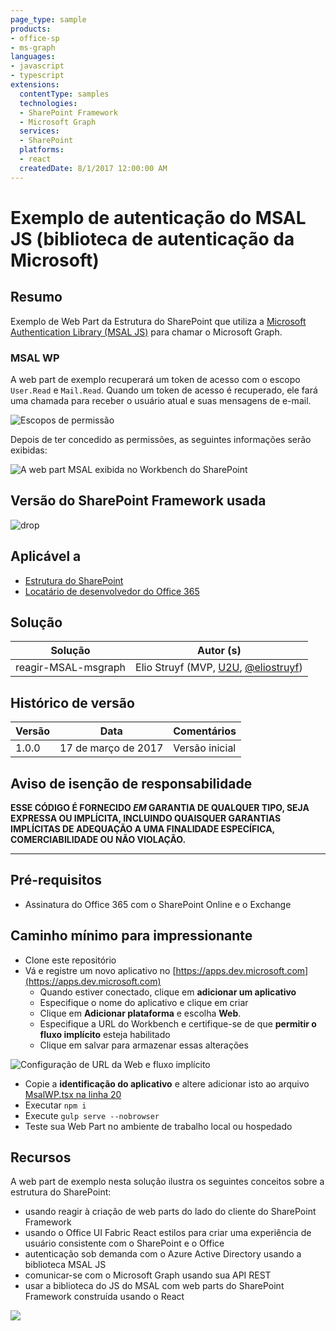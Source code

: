 ```yaml
---
page_type: sample
products:
- office-sp
- ms-graph
languages:
- javascript
- typescript
extensions:
  contentType: samples
  technologies:
  - SharePoint Framework
  - Microsoft Graph
  services:
  - SharePoint
  platforms:
  - react
  createdDate: 8/1/2017 12:00:00 AM
---
```

# Exemplo de autenticação do MSAL JS (biblioteca de autenticação da Microsoft)

## Resumo

Exemplo de Web Part da Estrutura do SharePoint que utiliza a [Microsoft Authentication Library (MSAL JS)](https://github.com/AzureAD/microsoft-authentication-library-for-js) para chamar o Microsoft Graph.

### MSAL WP

A web part de exemplo recuperará um token de acesso com o escopo `User.Read` e `Mail.Read`. Quando um token de acesso é recuperado, ele fará uma chamada para receber o usuário atual e suas mensagens de e-mail.

![Escopos de permissão](./assets/permission-scopes.png)

Depois de ter concedido as permissões, as seguintes informações serão exibidas:

![A web part MSAL exibida no Workbench do SharePoint](./assets/msal-wp-output.png)

## Versão do SharePoint Framework usada 
![drop](https://img.shields.io/badge/drop-GA-green.svg)

## Aplicável a

* [Estrutura do SharePoint](https://learn.microsoft.com/sharepoint/dev/spfx/sharepoint-framework-overview)
* [Locatário de desenvolvedor do Office 365](https://learn.microsoft.com/sharepoint/dev/spfx/set-up-your-developer-tenant)

## Solução

Solução | Autor (s)
--------|---------
reagir-MSAL-msgraph | Elio Struyf (MVP, [U2U](https://www.u2u.be), [@eliostruyf](https://www.twitter.com/eliostruyf))

## Histórico de versão

Versão | Data | Comentários
-------|----|--------
1.0.0 | 17 de março de 2017 | Versão inicial

## Aviso de isenção de responsabilidade
**ESSE CÓDIGO É FORNECIDO *EM* GARANTIA DE QUALQUER TIPO, SEJA EXPRESSA OU IMPLÍCITA, INCLUINDO QUAISQUER GARANTIAS IMPLÍCITAS DE ADEQUAÇÃO A UMA FINALIDADE ESPECÍFICA, COMERCIABILIDADE OU NÃO VIOLAÇÃO.**

---

## Pré-requisitos

- Assinatura do Office 365 com o SharePoint Online e o Exchange

## Caminho mínimo para impressionante

- Clone este repositório
- Vá e registre um novo aplicativo no [https://apps.dev.microsoft.com](https://apps.dev.microsoft.com)
    - Quando estiver conectado, clique em **adicionar um aplicativo**
    - Especifique o nome do aplicativo e clique em criar
    - Clique em **Adicionar plataforma** e escolha **Web**.
    - Especifique a URL do Workbench e certifique-se de que **permitir o fluxo implícito** esteja habilitado
    - Clique em salvar para armazenar essas alterações

![Configuração de URL da Web e fluxo implícito](./assets/redirect-url.png)

- Copie a **identificação do aplicativo** e altere adicionar isto ao arquivo [MsalWP.tsx na linha 20](./src/webparts/msalWp/components/MsalWp.tsx#20)
- Executar `npm i`
- Execute `gulp serve --nobrowser`
- Teste sua Web Part no ambiente de trabalho local ou hospedado

## Recursos

A web part de exemplo nesta solução ilustra os seguintes conceitos sobre a estrutura do SharePoint:

- usando reagir à criação de web parts do lado do cliente do SharePoint Framework
- usando o Office UI Fabric React estilos para criar uma experiência de usuário consistente com o SharePoint e o Office
- autenticação sob demanda com o Azure Active Directory usando a biblioteca MSAL JS
- comunicar-se com o Microsoft Graph usando sua API REST
- usar a biblioteca do JS do MSAL com web parts do SharePoint Framework construída usando o React

![](https://pnptelemetry.azurewebsites.net/sp-dev-fx-webparts/samples/react-msal-msgraph)
